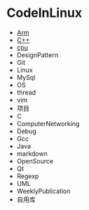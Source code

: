 # CodeInLinux

+ [Arm](Arm)
+ [C++](C++)
+ [cpu](cpu)
+ DesignPattern
+ Git 
+ Linux 
+ MySql 
+ OS 
+ thread 
+ vim 
+ 项目
+ C 
+ ComputerNetworking 
+ Debug 
+ Gcc 
+ Java 
+ markdown 
+ OpenSource 
+ Qt 
+ Regexp 
+ UML 
+ WeeklyPublication 
+ 自用库
